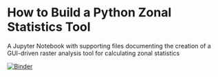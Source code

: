 # How to Build a Python Zonal Statistics Tool
A Jupyter Notebook with supporting files documenting the creation of a GUI-driven raster analysis tool for calculating zonal statistics

[![Binder](https://mybinder.org/badge_logo.svg)](https://mybinder.org/v2/gh/ui-libraries/Zonal_Statistics_Tool_JupyterNotebook/HEAD)

